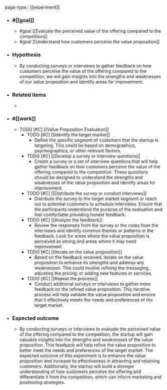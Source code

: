 page-type:: [[experiment]]



  - ### #[[goal]]
    - #goal [[Evaluate the perceived value of the offering compared to the competition]]
    - #goal [[Understand how customers perceive the value proposition]]
  - ### Hypothesis
    - By conducting surveys or interviews to gather feedback on how customers perceive the value of the offering compared to the competition, we will gain insights into the strengths and weaknesses of our value proposition and identify areas for improvement.
  - ### Related items
    - 
  - ### #[[work]]
    - TODO [#C] [[Value Proposition Evaluation]]
      - TODO [#C] [[Identify the target market]]
        - Define the specific segment of customers that the startup is targeting. This could be based on demographics, psychographics, or other relevant factors.
      - TODO [#C] [[Develop a survey or interview questions]]
        - Create a survey or a set of interview questions that will help gather feedback on how customers perceive the value of the offering compared to the competition. These questions should be designed to understand the strengths and weaknesses of the value proposition and identify areas for improvement.
      - TODO [#C] [[Distribute the survey or conduct interviews]]
        - Distribute the survey to the target market segment or reach out to potential customers to schedule interviews. Ensure that the participants understand the purpose of the evaluation and feel comfortable providing honest feedback.
      - TODO [#C] [[Analyze the feedback]]
        - Review the responses from the survey or the notes from the interviews and identify common themes or patterns in the feedback. Look for areas where the value proposition is perceived as strong and areas where it may need improvement.
      - TODO [#C] [[Iterate on the value proposition]]
        - Based on the feedback received, iterate on the value proposition to enhance its strengths and address any weaknesses. This could involve refining the messaging, adjusting the pricing, or adding new features or services.
      - TODO [#C] [[Repeat the process]]
        - Conduct additional surveys or interviews to gather more feedback on the refined value proposition. This iterative process will help validate the value proposition and ensure that it effectively meets the needs and preferences of the target market.
  - ### Expected outcome
    - By conducting surveys or interviews to evaluate the perceived value of the offering compared to the competition, the startup will gain valuable insights into the strengths and weaknesses of the value proposition. This feedback will help refine the value proposition to better meet the needs and preferences of the target market. The expected outcome of this experiment is to enhance the value proposition and increase its effectiveness in attracting and retaining customers. Additionally, the startup will build a stronger understanding of how customers perceive the offering and differentiate it from the competition, which can inform marketing and positioning strategies.











